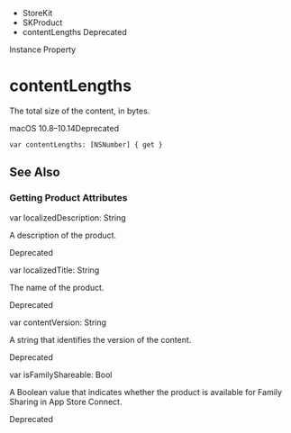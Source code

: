 

- StoreKit
- SKProduct
-  contentLengths Deprecated

Instance Property

# contentLengths

The total size of the content, in bytes.

macOS 10.8–10.14Deprecated

``` source
var contentLengths: [NSNumber] { get }
```

## See Also

### Getting Product Attributes

var localizedDescription: String

A description of the product.

Deprecated

var localizedTitle: String

The name of the product.

Deprecated

var contentVersion: String

A string that identifies the version of the content.

Deprecated

var isFamilyShareable: Bool

A Boolean value that indicates whether the product is available for Family Sharing in App Store Connect.

Deprecated

